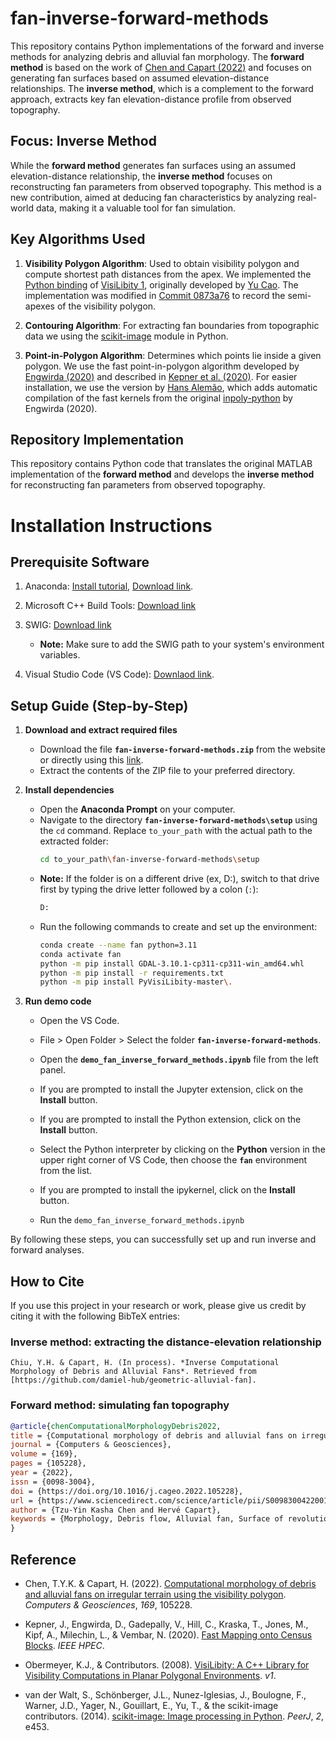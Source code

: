 # fan-inverse-forward-methods

This repository contains Python implementations of the forward and inverse methods for analyzing debris and alluvial fan morphology. The **forward method** is based on the work of [Chen and Capart (2022)](https://doi.org/10.1016/j.cageo.2022.105228) and focuses on generating fan surfaces based on assumed elevation-distance relationships. The **inverse method**, which is a complement to the forward approach, extracts key fan elevation-distance profile from observed topography.

## Focus: Inverse Method

While the **forward method** generates fan surfaces using an assumed elevation-distance relationship, the **inverse method** focuses on reconstructing fan parameters from observed topography. This method is a new contribution, aimed at deducing fan characteristics by analyzing real-world data, making it a valuable tool for fan simulation.

## Key Algorithms Used

1. **Visibility Polygon Algorithm**: Used to obtain visibility polygon and compute shortest path distances from the apex. We implemented the [Python binding](https://github.com/tsaoyu/PyVisiLibity) of [VisiLibity 1](http://www.VisiLibity.org), originally developed by [Yu Cao](https://www.tsaoyu.com/). The implementation was modified in [Commit 0873a76](https://github.com/damiel-hub/fan-inverse-forward-methods/commit/0873a7673f9fa7b588234915ffc3a4eabcbf8882) to record the semi-apexes of the visibility polygon.

2. **Contouring Algorithm**: For extracting fan boundaries from topographic data we using the [scikit-image](https://github.com/scikit-image/scikit-image) module in Python.

3. **Point-in-Polygon Algorithm**: Determines which points lie inside a given polygon. We use the fast point-in-polygon algorithm developed by [Engwirda (2020)](https://github.com/dengwirda/inpoly-python) and described in [Kepner et al. (2020)](https://arxiv.org/abs/2005.03156). For easier installation, we use the version by [Hans Alemão](https://github.com/hansalemaos), which adds automatic compilation of the fast kernels from the original [inpoly-python](https://github.com/dengwirda/inpoly-python#fast-kernels) by Engwirda (2020).


## Repository Implementation

This repository contains Python code that translates the original MATLAB implementation of the **forward method** and develops the **inverse method** for reconstructing fan parameters from observed topography.


# Installation Instructions

## Prerequisite Software
1. Anaconda: [Install tutorial](https://www.jcchouinard.com/install-python-with-anaconda-on-windows/), 
[Download link](https://www.anaconda.com/download?utm_source=anacondadocs&utm_medium=documentation&utm_campaign=download&utm_content=installwindows).

2. Microsoft C++ Build Tools: [Download link](https://visualstudio.microsoft.com/visual-cpp-build-tools/)


3. SWIG: [Download link](https://www.swig.org/download.html)
    
    - **Note:** Make sure to add the SWIG path to your system's environment variables.

3. Visual Studio Code (VS Code): [Downlaod link](https://code.visualstudio.com/).

## Setup Guide (Step-by-Step)


1. **Download and extract required files**  
   - Download the file **`fan-inverse-forward-methods.zip`** from the website or directly using this [link](https://github.com/damiel-hub/fan-inverse-forward-methods/archive/refs/heads/main.zip).  
   - Extract the contents of the ZIP file to your preferred directory.

2. **Install dependencies**  
   - Open the **Anaconda Prompt** on your computer.  
   - Navigate to the directory **`fan-inverse-forward-methods\setup`** using the `cd` command. Replace `to_your_path` with the actual path to the extracted folder:  
     ```bash
     cd to_your_path\fan-inverse-forward-methods\setup
     ```  
   - **Note:** If the folder is on a different drive (ex, D:), switch to that drive first by typing the drive letter followed by a colon (`:`):  
     ```bash
     D:
     ```  
   - Run the following commands to create and set up the environment:  
     ```bash
     conda create --name fan python=3.11
     conda activate fan
     python -m pip install GDAL-3.10.1-cp311-cp311-win_amd64.whl
     python -m pip install -r requirements.txt
     python -m pip install PyVisiLibity-master\. 
     ```


5. **Run demo code**  
   - Open the VS Code.  
   - File > Open Folder > Select the folder **`fan-inverse-forward-methods`**.
    - Open the **`demo_fan_inverse_forward_methods.ipynb`** file from the left panel.
    - If you are prompted to install the Jupyter extension, click on the **Install** button.
    - If you are prompted to install the Python extension, click on the **Install** button.
    - Select the Python interpreter by clicking on the **Python** version in the upper right corner of VS Code, then choose the **`fan`** environment from the list.
    - If you are prompted to install the ipykernel, click on the **Install** button.
 
   - Run the `demo_fan_inverse_forward_methods.ipynb`

By following these steps, you can successfully set up and run inverse and forward analyses.

## How to Cite

If you use this project in your research or work, please give us credit by citing it with the following BibTeX entries:

### Inverse method: extracting the distance-elevation relationship
```
Chiu, Y.H. & Capart, H. (In process). *Inverse Computational Morphology of Debris and Alluvial Fans*. Retrieved from [https://github.com/damiel-hub/geometric-alluvial-fan].
```
### Forward method: simulating fan topography

```bibtex
@article{chenComputationalMorphologyDebris2022,
title = {Computational morphology of debris and alluvial fans on irregular terrain using the visibility polygon},
journal = {Computers & Geosciences},
volume = {169},
pages = {105228},
year = {2022},
issn = {0098-3004},
doi = {https://doi.org/10.1016/j.cageo.2022.105228},
url = {https://www.sciencedirect.com/science/article/pii/S0098300422001777},
author = {Tzu-Yin Kasha Chen and Hervé Capart},
keywords = {Morphology, Debris flow, Alluvial fan, Surface of revolution, Eikonal equation, Visibility polygon}
}
```


## Reference

- Chen, T.Y.K. & Capart, H. (2022). [Computational morphology of debris and alluvial fans on irregular terrain using the visibility polygon](https://doi.org/10.1016/j.cageo.2022.105228). *Computers & Geosciences*, *169*, 105228. 

- Kepner, J., Engwirda, D., Gadepally, V., Hill, C., Kraska, T., Jones, M., Kipf, A., Milechin, L., & Vembar, N. (2020). [Fast Mapping onto Census Blocks](https://arxiv.org/abs/2005.03156). *IEEE HPEC*. 

- Obermeyer, K.J., & Contributors. (2008). [VisiLibity: A C++ Library for Visibility Computations in Planar Polygonal Environments](http://www.VisiLibity.org). *v1*.

- van der Walt, S., Schönberger, J.L., Nunez-Iglesias, J., Boulogne, F., Warner, J.D., Yager, N., Gouillart, E., Yu, T., & the scikit-image contributors. (2014). [scikit-image: Image processing in Python](https://doi.org/10.7717/peerj.453). *PeerJ*, *2*, e453.